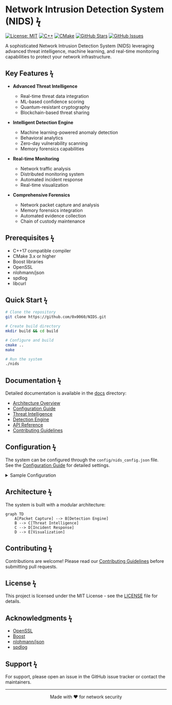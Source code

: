 # Network Intrusion Detection System (NIDS) ϟ

[![License: MIT](https://img.shields.io/badge/License-MIT-yellow.svg)](https://opensource.org/licenses/MIT)
[![C++](https://img.shields.io/badge/C++-17-blue.svg)](https://isocpp.org/)
[![CMake](https://img.shields.io/badge/CMake-3.x-green.svg)](https://cmake.org/)
[![GitHub Stars](https://img.shields.io/github/stars/0x0060/NIDS?style=social)](https://github.com/0x0060/NIDS)
[![GitHub Issues](https://img.shields.io/github/issues/0x0060/NIDS)](https://github.com/0x0060/NIDS/issues)

A sophisticated Network Intrusion Detection System (NIDS) leveraging advanced threat intelligence, machine learning, and real-time monitoring capabilities to protect your network infrastructure.

## Key Features ϟ

- **Advanced Threat Intelligence**
  - Real-time threat data integration
  - ML-based confidence scoring
  - Quantum-resistant cryptography
  - Blockchain-based threat sharing

- **Intelligent Detection Engine**
  - Machine learning-powered anomaly detection
  - Behavioral analytics
  - Zero-day vulnerability scanning
  - Memory forensics capabilities

- **Real-time Monitoring**
  - Network traffic analysis
  - Distributed monitoring system
  - Automated incident response
  - Real-time visualization

- **Comprehensive Forensics**
  - Network packet capture and analysis
  - Memory forensics integration
  - Automated evidence collection
  - Chain of custody maintenance

## Prerequisites ϟ

- C++17 compatible compiler
- CMake 3.x or higher
- Boost libraries
- OpenSSL
- nlohmann/json
- spdlog
- libcurl

## Quick Start ϟ

```bash
# Clone the repository
git clone https://github.com/0x0060/NIDS.git

# Create build directory
mkdir build && cd build

# Configure and build
cmake ..
make

# Run the system
./nids
```

## Documentation ϟ

Detailed documentation is available in the [docs](docs/) directory:

- [Architecture Overview](docs/architecture.md)
- [Configuration Guide](docs/configuration.md)
- [Threat Intelligence](docs/threat-intelligence.md)
- [Detection Engine](docs/detection-engine.md)
- [API Reference](docs/api-reference.md)
- [Contributing Guidelines](docs/contributing.md)

## Configuration ϟ

The system can be configured through the `config/nids_config.json` file. See the [Configuration Guide](docs/configuration.md) for detailed settings.

<details>
<summary>Sample Configuration</summary>

```json
{
  "threat_intelligence": {
    "feeds": [...],
    "update_interval": 3600,
    "cache_ttl": 86400
  },
  "detection_engine": {
    "sensitivity": "high",
    "ml_model_path": "models/"
  }
}
```
</details>

## Architecture ϟ

The system is built with a modular architecture:

```mermaid
graph TD
    A[Packet Capture] --> B[Detection Engine]
    B --> C[Threat Intelligence]
    C --> D[Incident Response]
    D --> E[Visualization]
```

## Contributing ϟ

Contributions are welcome! Please read our [Contributing Guidelines](docs/contributing.md) before submitting pull requests.

## License ϟ

This project is licensed under the MIT License - see the [LICENSE](LICENSE) file for details.

## Acknowledgments ϟ

- [OpenSSL](https://www.openssl.org/)
- [Boost](https://www.boost.org/)
- [nlohmann/json](https://github.com/nlohmann/json)
- [spdlog](https://github.com/gabime/spdlog)

## Support ϟ

For support, please open an issue in the GitHub issue tracker or contact the maintainers.

---

<p align="center">Made with ❤️ for network security</p>
